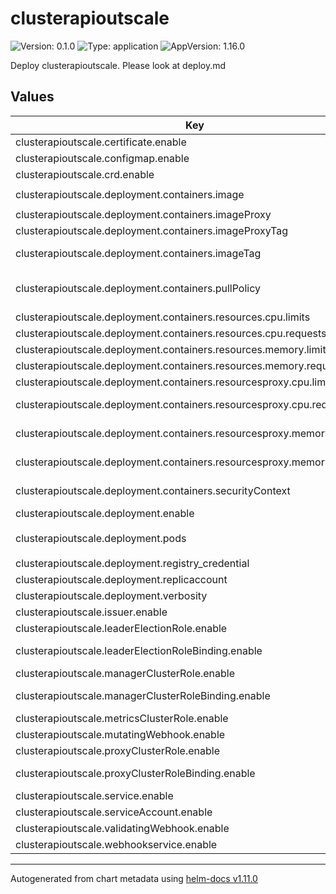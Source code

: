 # clusterapioutscale

![Version: 0.1.0](https://img.shields.io/badge/Version-0.1.0-informational?style=flat-square) ![Type: application](https://img.shields.io/badge/Type-application-informational?style=flat-square) ![AppVersion: 1.16.0](https://img.shields.io/badge/AppVersion-1.16.0-informational?style=flat-square)

Deploy clusterapioutscale. Please look at deploy.md

## Values

| Key | Type | Default | Description |
|-----|------|---------|-------------|
| clusterapioutscale.certificate.enable | bool | `true` | enable certificate |
| clusterapioutscale.configmap.enable | bool | `true` | enable configmap |
| clusterapioutscale.crd.enable | bool | `true` | enable crd |
| clusterapioutscale.deployment.containers.image | string | `"registry.hub.docker.com/outscale/cluster-api-outscale-controllers"` | Outscale provider image |
| clusterapioutscale.deployment.containers.imageProxy | string | `"gcr.io/kubebuilder/kube-rbac-proxy"` | Proxy image |
| clusterapioutscale.deployment.containers.imageProxyTag | string | `"v0.8.0"` | Proxy imageTag |
| clusterapioutscale.deployment.containers.imageTag | string | `"v0.1.0"` | Outscale provider image tag |
| clusterapioutscale.deployment.containers.pullPolicy | string | `"IfNotPresent"` | ImagePullPolcy to use (IfNotPresent, Never, Always) |
| clusterapioutscale.deployment.containers.resources.cpu.limits | string | `"200m"` | Container cpu limts |
| clusterapioutscale.deployment.containers.resources.cpu.requests | string | `"100m"` | Container cpu requests |
| clusterapioutscale.deployment.containers.resources.memory.limits | string | `"30Mi"` | Container memory limits |
| clusterapioutscale.deployment.containers.resources.memory.requests | string | `"20Mi"` | Container memory requests |
| clusterapioutscale.deployment.containers.resourcesproxy.cpu.limits | string | `"200m"` | Container proxy cpu limits |
| clusterapioutscale.deployment.containers.resourcesproxy.cpu.requests | string | `"100m"` | Container proxy cpu requests |
| clusterapioutscale.deployment.containers.resourcesproxy.memory.limits | string | `"30Mi"` | Container proxy memory limits |
| clusterapioutscale.deployment.containers.resourcesproxy.memory.requests | string | `"20Mi"` | Container proxy memory requests |
| clusterapioutscale.deployment.containers.securityContext | object | `{"allowPrivilegeEscalation":false}` | Additional securityContext to add |
| clusterapioutscale.deployment.enable | bool | `true` | Enable deployment |
| clusterapioutscale.deployment.pods | object | `{"annotations":{"kubectl.kubernetes.io/default-container":"manager"}}` | Additional annotions to use |
| clusterapioutscale.deployment.registry_credential | string | `"harbor-dockerconfigjson"` | Regitry credential to use |
| clusterapioutscale.deployment.replicaccount | int | `1` | Number of replica |
| clusterapioutscale.deployment.verbosity | int | `6` | Verbosity level of plugin |
| clusterapioutscale.issuer.enable | bool | `true` | enable issuer |
| clusterapioutscale.leaderElectionRole.enable | bool | `true` | enable leaderElectionRole |
| clusterapioutscale.leaderElectionRoleBinding.enable | bool | `true` | enable leaderElectionRoleBinding |
| clusterapioutscale.managerClusterRole.enable | bool | `true` | enable managerClusterRole |
| clusterapioutscale.managerClusterRoleBinding.enable | bool | `true` | enable managerClusterRoleBinding |
| clusterapioutscale.metricsClusterRole.enable | bool | `true` | enable metricsClusterRole |
| clusterapioutscale.mutatingWebhook.enable | bool | `true` | enable mutatingWebhook |
| clusterapioutscale.proxyClusterRole.enable | bool | `true` | enable proxyClusterRole |
| clusterapioutscale.proxyClusterRoleBinding.enable | bool | `true` | enable proxyClusterRoleBinding |
| clusterapioutscale.service.enable | bool | `true` | enable service |
| clusterapioutscale.serviceAccount.enable | bool | `true` | enable serviceAccount |
| clusterapioutscale.validatingWebhook.enable | bool | `true` | enable validatingWebhook |
| clusterapioutscale.webhookservice.enable | bool | `true` | enable webhookservice |

----------------------------------------------
Autogenerated from chart metadata using [helm-docs v1.11.0](https://github.com/norwoodj/helm-docs/releases/v1.11.0)
